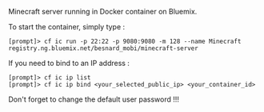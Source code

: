Minecraft server running in Docker container on Bluemix.


To start the container, simply type :
```
[prompt]> cf ic run -p 22:22 -p 9080:9080 -m 128 --name Minecraft registry.ng.bluemix.net/besnard_mobi/minecraft-server 
```

If you need to bind to an IP address :
```
[prompt]> cf ic ip list
[prompt]> cf ic ip bind <your_selected_public_ip> <your_container_id> 
```

Don't forget to change the default user password !!!
